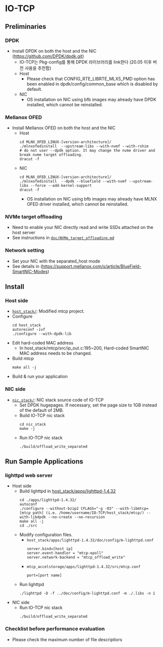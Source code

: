 
# IO-TCP

## Preliminaries

### DPDK 
- Install DPDK on both the host and the NIC (https://github.com/DPDK/dpdk.git)
  - IO-TCP는 Pkg-config를 통해 DPDK 라이브러리를 link한다 (20.05 이후 버전 사용을 추천함)
  - Host
    - Please check that CONFIG_RTE_LIBRTE_MLX5_PMD option has been enabled in dpdk/config/common_base which is disabled by default.
  - NIC
    - OS installation on NIC using bfb images may already have DPDK installed, which cannot be reinstalled.
### Mellanox OFED
- Install Mellanox OFED on both the host and the NIC
  - Host
    ```
    cd MLNX_OFED_LINUX-[version-architecture]/
    ./mlnxofedinstall  --upstream-libs --with-nvmf --with-rshim
    # do not user --dpdk option. It may change the nvme driver and break nvme target offloading. 
    dracut -f
    ```
  - NIC
    ```
    cd MLNX_OFED_LINUX-[version-architecture]/
    ./mlnxofedinstall  --dpdk --bluefield --with-nvmf --upstream-libs --force --add-kernel-support
    dracut -f
    ```
    - OS installation on NIC using bfb images may already have MLNX OFED driver installed, which cannot be reinstalled.

### NVMe target offloading
- Need to enable your NIC directly read and write SSDs attached on the host server
- See instructions in [`doc/NVMe_target_offloading.md`](doc/NVMe_target_offloading.md)

### Network setting
- Set your NIC with the separated_host mode
- See details in (https://support.mellanox.com/s/article/BlueField-SmartNIC-Modes)

## Install

### Host side
  - [`host_stack/`](host_stack/): Modified mtcp project.
  - Configure 
    ```
    cd host_stack
    autoreconf -ivf
    ./configure --with-dpdk-lib
    ```
- Edit hard-coded MAC address
  - In host_stack/mtcp/src/ip_out.c:195~200, Hard-coded SmartNIC MAC address needs to be changed.
- Build mtcp
    ```
    make all -j
    ```
- Build & run your application

### NIC side
- [`nic_stack/`](nic_stack/): NIC stack source code of IO-TCP
  - Set DPDK hugepages. If necessary, set the page size to 1GB instead of the default of 2MB.
  - Build IO-TCP nic stack
    ```
    cd nic_stack
    make -j
    ```
  - Run IO-TCP nic stack
    ```
    ./build/offload_write_separated
    ```

## Run Sample Applications

### lighttpd web server
- Host side
  - Build lighttpd in [host_stack/apps/lighttpd-1.4.32](host_stack/apps/lighttpd-1.4.32/)
      ```
      cd ./apps/lighttpd-1.4.32/
      autoconf
      ./configure --without-bzip2 CFLAGS="-g -O3" --with-libmtcp=[mtcp path] (i.e. /home/username/IO-TCP/host_stack/mtcp/) --with-libdpdk --no-create --no-recursion
      make all -j
      cd ./src
      ```
  - Modify configuration files. 
    - `host_stack/apps/lighttpd-1.4.32/doc/config/m-lighttpd.conf`
      ```
      server.bind=[host ip]
      server.event-handler = "mtcp-epoll"
      server.network-backend = "mtcp_offload_write"
      ```
     - `mtcp_accelstorage/apps/lighttpd-1.4.32/src/mtcp.conf`
       ```
       port=[port name]
       ```
  - Run lighttpd
      ```
      ./lighttpd -D -f ../doc/config/m-lighttpd.conf -m ./.libs -n 1
      ```
- NIC side
  - Run IO-TCP nic stack
    ```
    ./build/offload_write_separated
    ```

### Checklist before performance evaluation
- Please check the maximum number of file descriptiors
